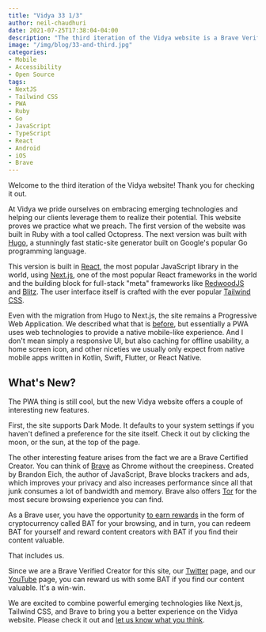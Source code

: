 ```yaml
---
title: "Vidya 33 1/3"
author: neil-chaudhuri
date: 2021-07-25T17:38:04-04:00
description: "The third iteration of the Vidya website is a Brave Verified Creator PWA with Dark Mode. Let's talk about it."
image: "/img/blog/33-and-third.jpg"
categories:
- Mobile
- Accessibility
- Open Source
tags:
- NextJS
- Tailwind CSS
- PWA
- Ruby
- Go  
- JavaScript
- TypeScript
- React
- Android
- iOS
- Brave
---
```


Welcome to the third iteration of the Vidya website! Thank you for checking it out.

At Vidya we pride ourselves on embracing emerging technologies and helping our clients leverage them to realize their
potential. This website proves we practice what we preach. The first version of the website was built in Ruby with a 
tool called Octopress. The next version was built with [Hugo](https://gohugo.io/),
a stunningly fast static-site generator built on Google's popular Go programming language.

This version is built in [React](https://reactjs.org/), the most popular JavaScript library in the world, using [Next.js](https://nextjs.org/), one
of the most popular React frameworks in the world and the building block for full-stack "meta" frameworks like [RedwoodJS](https://redwoodjs.com/) and 
[Blitz](https://blitzjs.com/). The user interface itself is crafted with the ever popular [Tailwind CSS](https://tailwindcss.com/).

Even with the migration from Hugo to Next.js, the site remains a Progressive Web Application. We described what that is 
[before](/blog/vidya-reloaded), but essentially a PWA uses web technologies to provide a native mobile-like experience. And I 
don't mean simply a responsive UI, but also caching for offline usability, a home screen icon, and other niceties we usually
only expect from native mobile apps written in Kotlin, Swift, Flutter, or React Native.

## What's New?

The PWA thing is still cool, but the new Vidya website offers a couple of interesting new features. 

First, the site supports Dark Mode. It defaults to your system settings if you haven't defined a preference for the site itself. 
Check it out by clicking the moon, or the sun, at the top of the page.

The other interesting feature arises from the fact we are a Brave Certified Creator. You can think of [Brave](https://brave.com/) 
as Chrome without the creepiness. Created by Brandon Eich, the author of JavaScript, Brave blocks trackers and ads, 
which improves your privacy and also increases performance since
all that junk consumes a lot of bandwidth and memory. Brave also offers [Tor](https://www.torproject.org/) for the most secure browsing experience
you can find.

As a Brave user, you have the opportunity [to earn rewards](https://brave.com/brave-rewards/) in the form of cryptocurrency called 
BAT for your browsing, and in turn, you can redeem BAT for yourself and reward content creators with BAT if you find their content valuable. 

That includes us.

Since we are a Brave Verified Creator for this site, our [Twitter](https://twitter.com/VidyaSource) page, 
and our [YouTube](https://www.youtube.com/channel/UC24LVc8Bb65SF6LW-SLog9A) page, you can reward us with some BAT if you find
our content valuable. It's a win-win.

We are excited to combine powerful emerging technologies like Next.js, Tailwind CSS, and Brave to bring you a better experience
on the Vidya website. Please check it out and [let us know what you think](/contact).


